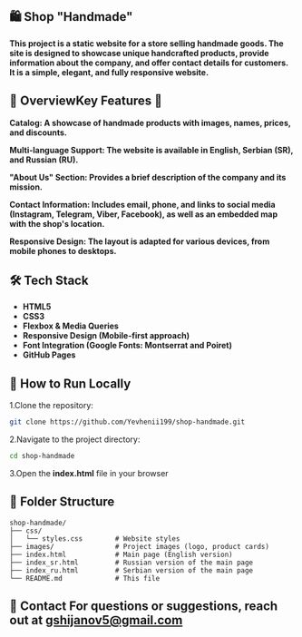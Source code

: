 ## 🛍️ Shop "Handmade" 

**This project is a static website for a store selling handmade goods. The site is designed to showcase unique handcrafted products, provide information about the company, and offer contact details for customers. It is a simple, elegant, and fully responsive website.**

## 📄 OverviewKey Features 🎨

**Catalog: A showcase of handmade products with images, names, prices, and discounts.**

**Multi-language Support: The website is available in English, Serbian (SR), and Russian (RU).**

**"About Us" Section: Provides a brief description of the company and its mission.**

**Contact Information: Includes email, phone, and links to social media (Instagram, Telegram, Viber, Facebook), as well as an embedded map with the shop's location.**

**Responsive Design: The layout is adapted for various devices, from mobile phones to desktops.**

## 🛠️ Tech Stack

- **HTML5**
- **CSS3**
- **Flexbox & Media Queries**
- **Responsive Design (Mobile-first approach)**
- **Font Integration (Google Fonts: Montserrat and Poiret)**
- **GitHub Pages**

## 🔧 How to Run Locally


1.Clone the repository:

```bash
git clone https://github.com/Yevhenii199/shop-handmade.git
```

2.Navigate to the project directory:

```bash
cd shop-handmade
```

3.Open the **index.html** file in your browser

## 📁 Folder Structure

```
shop-handmade/
├── css/
│   └── styles.css        # Website styles
├── images/               # Project images (logo, product cards)
├── index.html            # Main page (English version)
├── index_sr.html         # Russian version of the main page
├── index_ru.html         # Serbian version of the main page
└── README.md             # This file
```

## 📧 Contact For questions or suggestions, reach out at gshijanov5@gmail.com
